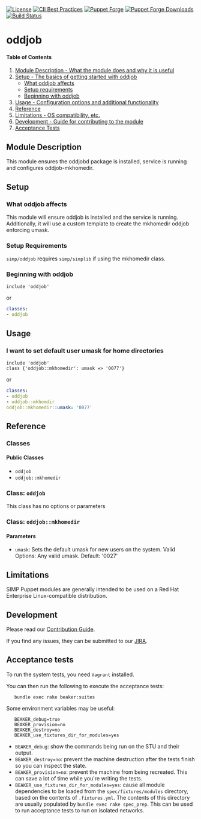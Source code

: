[![License](https://img.shields.io/:license-apache-blue.svg)](http://www.apache.org/licenses/LICENSE-2.0.html)
[![CII Best Practices](https://bestpractices.coreinfrastructure.org/projects/73/badge)](https://bestpractices.coreinfrastructure.org/projects/73)
[![Puppet Forge](https://img.shields.io/puppetforge/v/simp/oddjob.svg)](https://forge.puppetlabs.com/simp/oddjob)
[![Puppet Forge Downloads](https://img.shields.io/puppetforge/dt/simp/oddjob.svg)](https://forge.puppetlabs.com/simp/oddjob)
[![Build Status](https://travis-ci.org/simp/pupmod-simp-oddjob.svg)](https://travis-ci.org/simp/pupmod-simp-oddjob)

# oddjob

#### Table of Contents

1. [Module Description - What the module does and why it is useful](#module-description)
2. [Setup - The basics of getting started with oddjob](#setup)
    * [What oddjob affects](#what-oddjob-affects)
    * [Setup requirements](#setup-requirements)
    * [Beginning with oddjob](#beginning-with-oddjob)
3. [Usage - Configuration options and additional functionality](#usage)
4. [Reference](#reference)
5. [Limitations - OS compatibility, etc.](#limitations)
6. [Development - Guide for contributing to the module](#development)
7. [Acceptance Tests](#acceptance-tests)

## Module Description

This module ensures the oddjobd package is installed, service is running and
configures oddjob-mkhomedir.

## Setup

### What oddjob affects

This module will ensure oddjob is installed and the service is running.
Additionally, it will use a custom template to create the mkhomedir oddjob
enforcing umask.

### Setup Requirements

`simp/oddjob` requires `simp/simplib` if using the mkhomedir class.

### Beginning with oddjob

```puppet
include 'oddjob'
```

or

```yaml
classes:
- oddjob
```

## Usage

### I want to set default user umask for home directories

```puppet
include 'oddjob'
class {'oddjob::mkhomedir': umask => '0077'}
```

or

```yaml
classes:
- oddjob
- oddjob::mkhomdir
oddjob::mkhomedir::umask: '0077'
```

## Reference

### Classes

#### Public Classes

* `oddjob`
* `oddjob::mkhomedir`

### Class: `oddjob`

This class has no options or parameters

### Class: `oddjob::mkhomedir`

#### Parameters

* `umask`: Sets the default umask for new users on the system. Valid Options:
Any valid umask. Default: '0027'

## Limitations

SIMP Puppet modules are generally intended to be used on a Red Hat Enterprise
Linux-compatible distribution.

## Development

Please read our [Contribution Guide](https://simp.readthedocs.io/en/stable/contributors_guide/index.html).

If you find any issues, they can be submitted to our
[JIRA](https://simp-project.atlassian.net).

## Acceptance tests

To run the system tests, you need `Vagrant` installed.

You can then run the following to execute the acceptance tests:

```shell
   bundle exec rake beaker:suites
```

Some environment variables may be useful:

```shell
   BEAKER_debug=true
   BEAKER_provision=no
   BEAKER_destroy=no
   BEAKER_use_fixtures_dir_for_modules=yes
```

*  ``BEAKER_debug``: show the commands being run on the STU and their output.
*  ``BEAKER_destroy=no``: prevent the machine destruction after the tests
   finish so you can inspect the state.
*  ``BEAKER_provision=no``: prevent the machine from being recreated.  This can
   save a lot of time while you're writing the tests.
*  ``BEAKER_use_fixtures_dir_for_modules=yes``: cause all module dependencies
   to be loaded from the ``spec/fixtures/modules`` directory, based on the
   contents of ``.fixtures.yml``. The contents of this directory are usually
   populated by ``bundle exec rake spec_prep``. This can be used to run
   acceptance tests to run on isolated networks.
